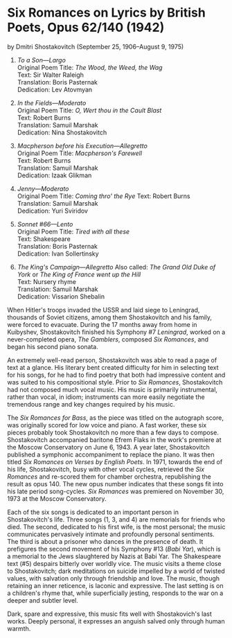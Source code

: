 # Six Romances on Lyrics by British Poets, Opus 62/140 (1942)
by Dmitri Shostakovitch (September 25, 1906&ndash;August 9, 1975)


1. *To a Son&mdash;Largo*  
    Original Poem Title: *The Wood, the Weed, the Wag*  
    Text: Sir Walter Raleigh  
    Translation: Boris Pasternak  
    Dedication: Lev Atovmyan  

2. *In the Fields&mdash;Moderato*  
    Original Poem Title: *O, Wert thou in the Cault Blast*  
    Text: Robert Burns  
    Translation: Samuil Marshak  
    Dedication: Nina Shostakovitch  

3. *Macpherson before his Execution&mdash;Allegretto*  
    Original Poem Title: *Macpherson's Farewell*  
    Text: Robert Burns  
    Translation: Samuil Marshak  
    Dedication: Izaak Glikman  

4. *Jenny&mdash;Moderato*  
    Original Poem Title: *Coming thro' the Rye*
    Text: Robert Burns  
    Translation: Samuil Marshak  
    Dedication: Yuri Sviridov  

5. *Sonnet #66&mdash;Lento*  
    Original Poem Title: *Tired with all these*  
    Text: Shakespeare  
    Translation: Boris Pasternak  
    Dedication: Ivan Sollertinsky  

6. *The King's Campaign&mdash;Allegretto*
    Also called: *The Grand Old Duke of York* or *The King of France went up the Hill*  
    Text: Nursery rhyme  
    Translation: Samuil Marshak  
    Dedication: Vissarion Shebalin  


When Hitler's troops invaded the USSR and laid siege to Leningrad, thousands of Soviet citizens, among them Shostakovitch and his family, were forced to evacuate. During the 17 months away from home in Kuibyshev, Shostakovitch finished his Symphony #7 *Leningrad*, worked on a never-completed opera, *The Gamblers*, composed *Six Romances*, and began his second piano sonata.

An extremely well-read person, Shostakovitch was able to read a page of text at a glance. His literary bent created difficulty for him in selecting text for his songs, for he had to find poetry that both had impressive content and was suited to his compositional style. Prior to *Six Romances*, Shostakovitch had not composed much vocal music. His music is primarily instrumental, rather than vocal, in idiom; instruments can more easily negotiate the tremendous range and key changes required by his music.

The *Six Romances for Bass*, as the piece was titled on the autograph score, was originally scored for low voice and piano. A fast worker, these six pieces probably took Shostakovitch no more than a few days to compose.  Shostakovitch accompanied baritone Efrem Flaks in the work's premiere at the Moscow Conservatory on June 6, 1943. A year later, Shostakovitch published a symphonic accompaniment to replace the piano. It was then titled *Six Romances on Verses by English Poets*. In 1971, towards the end of his life, Shostakovitch, busy with other vocal cycles, retrieved the *Six Romances* and re-scored them for chamber orchestra, republishing the result as opus 140. The new opus number indicates that these songs fit into his late period song-cycles. *Six Romances* was premiered on November 30, 1973 at the Moscow Conservatory.

Each of the six songs is dedicated to an important person in Shostakovitch's life. Three songs (1, 3, and 4) are memorials for friends who died. The second, dedicated to his first wife, is the most personal; the music communicates pervasively intimate and profoundly personal sentiments. The third is about a prisoner who dances in the presence of death. It prefigures the second movement of his Symphony #13 (*Babi Yar*), which is a memorial to the Jews slaughtered by Nazis at Babi Yar. The Shakespeare text (#5) despairs bitterly over worldly vice. The music visits a theme close to Shostakovitch; dark meditations on suicide impelled by a world of twisted values, with salvation only through friendship and love. The music, though retaining an inner reticence, is laconic and expressive. The last setting is on a children's rhyme that, while superficially jesting, responds to the war on a deeper and subtler level.

Dark, spare and expressive, this music fits well with Shostakovich's last works. Deeply personal, it expresses an anguish salved only through human warmth.
